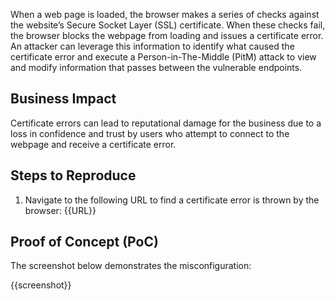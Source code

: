 When a web page is loaded, the browser makes a series of checks against the website’s Secure Socket Layer (SSL) certificate. When these checks fail, the browser blocks the webpage from loading and issues a certificate error. An attacker can leverage this information to identify what caused the certificate error and execute a Person-in-The-Middle (PitM) attack to view and modify information that passes between the vulnerable endpoints.

## Business Impact

Certificate errors can lead to reputational damage for the business due to a loss in confidence and trust by users who attempt to connect to the webpage and receive a certificate error.

## Steps to Reproduce

1. Navigate to the following URL to find a certificate error is thrown by the browser: {{URL}}

## Proof of Concept (PoC)

The screenshot below demonstrates the misconfiguration:

{{screenshot}}
